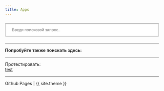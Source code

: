 ```yaml
---
title: Apps
---
```

<div markdown="0">
<input type="text" id="search-input" placeholder="Введи поисковой запрос.." style="width: 100%; padding: 12px 20px; margin: 8px 0; box-sizing: border-box;">

<ul id="results-container"></ul>

<script src="{{ 'simple-jekyll-search.js' | relative_url }}"></script>

<script>
  window.simpleJekyllSearch = new SimpleJekyllSearch({
	searchInput: document.getElementById('search-input'),
	resultsContainer: document.getElementById('results-container'),
	json: '{{ "apps.json" | relative_url }}',
	searchResultTemplate: '<li><a href="{url}" target="_blank">{name}</a></li>',
	noResultsText: 'No results found',
	limit: 20,
	fuzzy: false,
	exclude: ['Welcome']
  })
</script>


<script>
var parameter = ""; 
parameter = decodeURIComponent(window.location.search.substring(1)).split("&")[0];
function setInput () {
var query = parameter;
var key = query.split("=")[0];
var val = query.split("=")[1];
var field = document.getElementById('search-input');
	if (key == "q" && val.length > 0) {
		field.value = val;
		const event = new Event('input');
		field.dispatchEvent(event);
	} else {
		document.querySelector('#search-input').focus();
	}
return false;
}
setTimeout(setInput, 500);
</script>


<hr>
<b>Попробуйте также поискать здесь:</b><br>
<script>
document.write('<a href="https://play.google.com/store/apps/details?id=' + parameter + '">Google Play</a><br>');
document.write('<a href="https://4pda.to/forum/index.php?act=search&query=' + parameter + '&username=&forums%5B%5D=212&subforums=1&source=pst&sort=rel&result=topics">4PDA</a><br>');
document.write('<a href="https://f-droid.org/packages/' + parameter + '/">F-Droid</a><br>');
document.write('<a href="https://apkcombo.com/ru/' + parameter + '/download/apk">apkcombo (скачать APK)</a><br>');
document.write('<a href="https://apkcombo.com/ru/search/' + parameter + '">apkcombo (поиск)</a><br>');
</script>


<hr>
Протестировать:<br>
<a href="./?q=test">test</a>
<br>

<hr>

<div>
Github Pages | {{ site.theme }}
</div>
</div>




